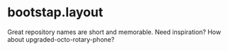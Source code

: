 # bootstap.layout
Great repository names are short and memorable. Need inspiration? How about upgraded-octo-rotary-phone?
